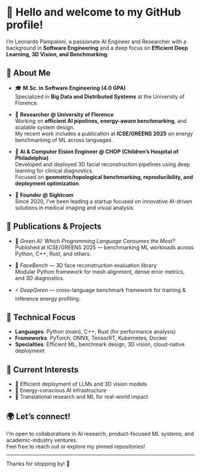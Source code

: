 # 👋 Hello and welcome to my GitHub profile!

I’m Leonardo Pampaloni, a passionate AI Engineer and Researcher with a background in **Software Engineering** and a deep focus on **Efficient Deep Learning, 3D Vision, and Benchmarking**.

## 🚀 About Me

- 🎓 **M.Sc. in Software Engineering (4.0 GPA)**  
  Specialized in **Big Data and Distributed Systems** at the University of Florence.

- 🧠 **Researcher @ University of Florence**  
  Working on **efficient AI pipelines, energy-aware benchmarking**, and scalable system design.  
  My recent work includes a publication at **ICSE/GREENS 2025** on energy benchmarking of ML across languages.

- 🏥 **Ai & Computer Eision Engineer @ CHOP (Children’s Hospital of Philadelphia)**  
  Developed and deployed 3D facial reconstruction pipelines using deep learning for clinical diagnostics.  
  Focused on **geometric/topological benchmarking, reproducibility, and deployment optimization**.

- 🧪 **Founder @ Sightcom**  
  Since 2020, I’ve been leading a startup focused on innovative AI-driven solutions in medical imaging and visual analysis.

## 📄 Publications & Projects

- 📘 *Green AI: Which Programming Language Consumes the Most?*  
  Published at ICSE/GREENS 2025 — benchmarking ML workloads across Python, C++, Rust, and others.

- 🧱 *FaceBench* — 3D face reconstruction evaluation library  
  Modular Python framework for mesh alignment, dense error metrics, and 3D diagnostics.

- ⚡ *DeepGreen* — cross-language benchmark framework for training & inference energy profiling.

## 🔧 Technical Focus

- **Languages**: Python (main), C++, Rust (for performance analysis)
- **Frameworks**: PyTorch, ONNX, TensorRT, Kubernetes, Docker
- **Specialties**: Efficient ML, benchmark design, 3D vision, cloud-native deployment

## 🎯 Current Interests

- 🧠 Efficient deployment of LLMs and 3D vision models
- 🧩 Energy-conscious AI infrastructure
- 🔬 Translational research and ML for real-world impact

## 🌍 Let’s connect!

I'm open to collaborations in AI research, product-focused ML systems, and academic-industry ventures.  
Feel free to reach out or explore my pinned repositories!

---

Thanks for stopping by! 🚀
